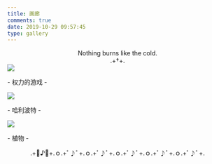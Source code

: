 ```yaml
---
title: 画廊
comments: true
date: 2019-10-29 09:57:45
type: gallery
---
```

<center>Nothing burns like the cold.</center>
<center>.+†+.</center>
<div class="gallery-page">
    <div class="gallery-list">
        <div class="gallery-column">
            <div class="gallery-item">
                <a href="Game-of-Thrones"><img src="https://cdn.jsdelivr.net/gh/XuxuGood/blogImages/gallery/雪诺火吻大婚.jpg">
                </a>
                <p>- 权力的游戏 -</p>
            </div>
        </div>
        <div class="gallery-column">
            <div class="gallery-item">
                <a href="Harry-Potter"><img src="https://cdn.jsdelivr.net/gh/XuxuGood/blogImages/gallery/哈利波特.jpg">
                </a>
                <p>- 哈利波特 -</p>
            </div>
        </div>
        <div class="gallery-column">
            <div class="gallery-item">
                <a href="Plant"><img src="https://cdn.jsdelivr.net/gh/XuxuGood/blogImages/gallery/蒲公英.jpg">
                </a>
                <p>- 植物 -</p>
            </div>
        </div>
    </div>
</div>
<center>.+ﾟ♪ﾟ+.ｏ.+ﾟ♪ﾟ+.ｏ.+ﾟ♪ﾟ+.ｏ.+ﾟ♪ﾟ+.ｏ.+ﾟ♪ﾟ+.ｏ.+ﾟ♪ﾟ+.</center>
